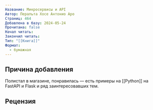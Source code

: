 ```yaml
---
Название: Микросервисы и API
Автор: Перальта Хосе Антонио Аро
Страниц: 464
Добавлена в базу: 2024-05-24
Прочитана: false
Начал читать: 
Закончил читать: 
Тип: "[[Книга]]"
Формат:
  - бумажная
---
```

## Причина добавления

Полистал в магазине, понравилась — есть примеры на [[Python]] на FastAPI и Flask и ряд заинтересовавших тем.

## Рецензия